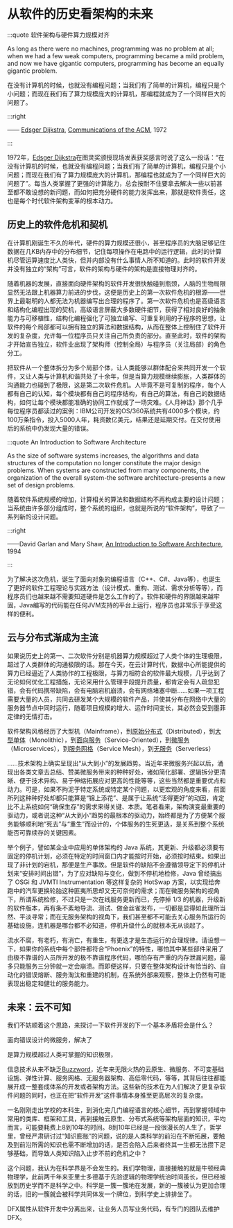 # 从软件的历史看架构的未来

:::quote 软件架构与硬件算力规模对齐

As long as there were no machines, programming was no problem at all; when we had a few weak computers, programming became a mild problem, and now we have gigantic computers, programming has become an equally gigantic problem.

在没有计算机的时候，也就没有编程问题；当我们有了简单的计算机，编程只是个小问题；而现在我们有了算力规模庞大的计算机，那编程就成为了一个同样巨大的问题了。

:::right

—— [Edsger Dijkstra](https://en.wikipedia.org/wiki/Edsger_W._Dijkstra), [Communications of the ACM](https://en.wikipedia.org/wiki/Communications_of_the_ACM), 1972

:::

1972年，[Edsger Dijkstra](https://en.wikipedia.org/wiki/Edsger_W._Dijkstra)在图灵奖颁授现场发表获奖感言时说了这么一段话：“在没有计算机的时候，也就没有编程问题；当我们有了简单的计算机，编程只是个小问题；而现在我们有了算力规模庞大的计算机，那编程也就成为了一个同样巨大的问题了”。每当人类掌握了更强的计算能力，总会按耐不住要拿去解决一些以前甚至都不敢设想的新问题，而如何把充分硬件的能力发挥出来，那就是软件责任，这也是每个时代软件架构变革的根本动力。

## 历史上的软件危机和契机

在计算机刚诞生不久的年代，硬件的算力规模还很小，甚至程序员的大脑足够记住数据在几KB内存中的分布细节，记住每项操作在电路中的运行逻辑，此时的计算机尽管运算速度比人类快，但并内部没有什么事情人所不知道的。此时的软件开发并没有独立的“架构”可言，软件的架构与硬件的架构是直接物理对齐的。

随着机器的发展，直接面向硬件架构的软件开发很快触碰到瓶颈，人脑的生物局限显然无法跟上机器算力前进的步伐，这便是历史上的第一次软件危机的根源——世界上最聪明的人都无法为机器编写出合理的程序了。第一次软件危机也是高级语言和结构化编程出现的契机，高级语言屏蔽大多数硬件细节，获得了相对良好的抽象能力与可移植性，结构化编程强化了可独立编写、可重复利用的子程序的思想，让软件的每个局部都可以拥有独立的算法和数据结构，从而在整体上控制住了软件开发的复杂度，允许每一位程序员只关注自己所负责的部分。直至此时，软件的架构才开始宣告独立，软件业出现了架构师（控制全局）与程序员（关注局部）的角色分工。

把软件从一个整体拆分为多个局部个体，让人类能够以群体配合来共同开发一个软件，又让人类与计算机和谐共处了十余年，但是当算力规模继续膨胀，人类群体的沟通能力也碰到了极限，这是第二次软件危机。人毕竟不是可复制的程序，每个人都有自己的认知，每个模块都有自己的程序结构，有自己的算法，有自己的数据结构，如何让每个模块都能准确的协同工作就成了一场灾难。《人月神话》那个几乎每位程序员都读过的案例：IBM公司开发的OS/360系统共有4000多个模块，约100万条指令，投入5000人年，耗资数亿美元，结果还是延期交付。在交付使用后的系统中仍发现大量的错误。

:::quote An Introduction to Software Architecture

As the size of software systems increases, the algorithms and data structures of the computation no longer constitute the major design problems. When systems are constructed from many components, the organization of the overall system-the software architecture-presents a new set of design problems.

随着软件系统规模的增加，计算相关的算法和数据结构不再构成主要的设计问题；当系统由许多部分组成时，整个系统的组织，也就是所说的“软件架构”，导致了一系列新的设计问题。

:::right

——David Garlan and Mary Shaw, [An Introduction to Software Architecture](https://userweb.cs.txstate.edu/~rp31/papers/intro_softarch.pdf), 1994

:::

为了解决这次危机，诞生了面向对象的编程语言（C++、C#、Java等），也诞生了更好的软件工程理论与实践方法（设计模式、重构、测试、需求分析等等），而程序员们也越来越不需要知道硬件是怎么工作的了。软件和硬件的界限越来越牢固，Java编写的代码能在任何JVM支持的平台上运行，程序员也非常乐于享受这样的便利。

## 云与分布式渐成为主流

如果说历史上的第一、二次软件分别是机器算力规模超过了人类个体的生理极限，超过了人类群体的沟通极限的话。那在今天，在云计算时代，数据中心所能提供的算力已经逼近了人类协作的工程极限，与算力相符合的软件最大规模，几乎达到了无论如何优化工程措施，无论采用什么管理手段提升质量，都肯定会有人疏忽犯错，会有代码携带缺陷，会有电脑宕机崩溃，会有网络堵塞中断……如果一项工程需要大量的人员，共同去研发某个大规模的软件产品，并使其分布在网络中大量的服务器节点中同时运行，随着项目规模的增大、运作时间变长，其必然会受到墨菲定律的无情打击。

软件架构风格经历了大型机（Mainframe），到[原始分布式](http://192.168.30.2:8080/architecture/architect-history/primitive-distribution.html)（Distributed），到[大型单体](http://192.168.30.2:8080/architecture/architect-history/monolithic.html)（Monolithic），到[面向服务](http://192.168.30.2:8080/architecture/architect-history/soa.html)（Service-Oriented），到[微服务](http://192.168.30.2:8080/architecture/architect-history/microservices.html)（Microservices），到[服务网格](http://192.168.30.2:8080/architecture/architect-history/post-microservices.html)（Service Mesh），到[无服务](http://192.168.30.2:8080/architecture/architect-history/serverless.html)（Serverless）

……技术架构上确实呈现出“从大到小”的发展趋势。当近年来微服务兴起以后，涌现出各类文章去总结、赞美微服务带来的种种好处，诸如简化部署、逻辑拆分更清晰、便于技术异构、易于伸缩拓展应对更高的性能等等，这些当然都是重要优点和动力。可是，如果不拘泥于特定系统或特定某个问题，以更宏观的角度来看，前面所列这种种好处却都只能算是“锦上添花”、是属于让系统“活得更好”的动因，肯定比不上系统如何“确保生存”的需求来得关键、本质。笔者看来，架构演变最重要的驱动力，或者说这种“从大到小”趋势的最根本的驱动力，始终都是为了方便某个服务能够顺利地“死去”与“重生”而设计的，个体服务的生死更迭，是关系到整个系统能否可靠续存的关键因素。

举个例子，譬如某企业中应用的单体架构的 Java 系统，其更新、升级都必须要有固定的停机计划，必须在特定的时间窗口内才能按时开始，必须按时结束。如果出现了非计划的宕机，那便是生产事故。但是软件的缺陷不会遵循领导定下的停机计划来“安排时间出错”，为了应对缺陷与变化，做到不停机地检修，Java 曾经搞出了 OSGi 和 JVMTI Instrumentation 等这样复杂的 HotSwap 方案，以实现给奔跑中的汽车更换轮胎这种匪夷所思却又无可奈何的需求；而在微服务架构的视角下，所谓系统检修，不过只是一次在线服务更新而已，先停掉 1/3 的机器，升级新的软件版本，再有条不紊地导流、测试、做金丝雀发布，一切都是显得如此理所当然、平淡寻常；而在无服务架构的视角下，我们甚至都不可能去关心服务所运行的基础设施，连机器是哪台都不必知道，停机升级什么的就根本无从谈起了。

流水不腐，有老朽，有消亡，有重生，有更迭才是生态运行的合理规律。请设想一下，如果你的系统中每个部件都符合“Phoenix”的特性，哪怕其中某些部件采用了由极不靠谱的人员所开发的极不靠谱程序代码，哪怕存有严重的内存泄漏问题，最多只能服务三分钟就一定会崩溃。而即便这样，只要在整体架构设计有恰当的、自动化的错误熔断、服务淘汰和重建的机制，在系统外部来观察，整体上仍然有可能表现出稳定和健壮的服务能力。

## 未来：云不可知

我们不妨顺着这个思路，来探讨一下软件开发的下一个基本矛盾将会是什么？

面向错误设计的微服务，解决了

是算力规模超过人类可掌握的知识极限，

信息技术从来不缺乏[Buzzword](https://en.wikipedia.org/wiki/Buzzword)，近年来无限火热的云原生、微服务、不可变基础设施、弹性计算、服务网格、无服务器架构、高低零代码，等等，其背后往往都能展开成一整套成体系的开发或者架构方法。这些新的技术在为人们解决了更复杂软件问题的同时，也正在把“软件开发”这件事情本身推至更高层次的复杂度。



一名刚刚走出学校的本科生，到消化完几门编程语言的核心细节，再到掌握领域中常用的类库、框架和工具，再到接触云原生、分布式系统等架构层面的知识，平均而言，可能要耗费上8到10年的时间。8到10年已经是一段很漫长的人生了，哲学里，曾经严肃研讨过“知识膨胀”的问题，说的是人类科学的前沿在不断拓展，要触及到前沿所需的知识也需不断增加的话，是否会陷入后来者终其一生都无法攒下足够基础，而导致人类知识陷入止步不前的危机之中？

这个问题，我认为在科学界是不会发生的。我们学物理，直接接触的就是牛顿经典物理学，此前两千年来亚里士多德基于先验逻辑的物理学统治时间虽长，但已经被放到历史学而不是科学之中。科学是一簇一簇地在发展，新的一簇被认为更加合理的话，旧的一簇就会被科学共同体发一个牌位，到科学史上排排坐了。

DFX属性从软件开发中分离出来，让业务人员写业务代码，有专门的团队去维护DFX。